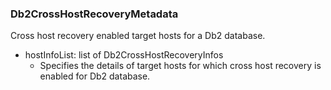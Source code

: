 ### Db2CrossHostRecoveryMetadata
Cross host recovery enabled target hosts for a Db2 database.

- hostInfoList: list of Db2CrossHostRecoveryInfos
  - Specifies the details of target hosts for which cross host recovery is enabled for Db2 database.
